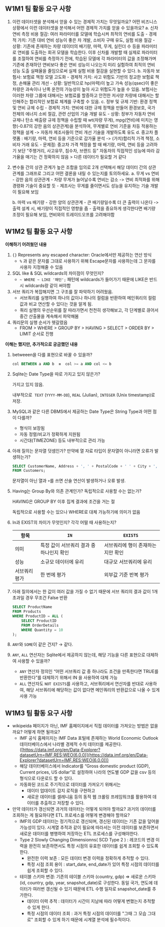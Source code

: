 ## W1M1 팀 활동 요구 사항

1. 이런 데이터셋을 분석해서 얻을 수 있는 경제적 가치는 무엇일까요? 어떤 비즈니스 상황에서 이런 데이터셋을 분석해서 어떤 경제적 가치를 얻을 수 있을까요?
    a. 신차 연비 측정 비용 절감: 여러 파라미터를 모델에 학습시켜 최적의 연비를 도출
        - 경제적 가치: 기존 대비 연비 성능이 좋은 차 개발, 소비자 구매 유도, 실험 비용 절감
        - 상황: 기존에 존재하는 차량 데이터의 배기량, 마력, 무게, 실린더 수 등을 파라미터로 연비를 도출하는 회귀 모델을 학습한다. 이후 신차를 개발할 때 실제로 파라미터를 조절하여 연비를 측정하기 전에, 학습된 모델에 각 파라미터의 값을 조정해가며 기존에 존재하던 연비보다 좋은 연비 성능이 나오는지 미리 실험하여 최적의 연비 성능 도출 실패율을 줄임으로써 실제 실험 비용 절감을 실현할 수 있다.
    b. 자동차 보험사: 보험료 책정 모델 고도화
        - 경제적 가치: 사고 위험도 기반의 정교한 보험료 책정, 손해율 관리 개선
        - 상황: 일반적으로 hp(마력)이 높고 가속 성능(qsec)이 좋은 차량은 과속이나 난폭 운전의 가능성이 높아 사고 위험도가 높을 수 있음. 보험사는 이러한 차량 그룹에 대해서는 보험료를 할증하고 안전한 저사양 차량에 대해서는 할인해주는 합리적인 보험료 체계를 구축할 수 있음.
    c. 정부 및 규제 기반: 환경 정책 및 연비 규제 수립
        - 경제적 가치: 연비에 대한 규제 정책을 만들어 환경보호, 국가 전체의 에너지 소비 절감, 관련 산업의 기술 개발 유도
        - 상황: 정부가 자동차 연비 규제나 탄소 배출량 규제 정책을 수립할 때 wt(차량 무게), mpg(연비)에 미치는 영향(-0.87의 강한 음의 상관관계)을 분석하여, 무게별로 연비 기준을 차등 적용하는 정책을 설계 -> 자동차 제조사들이 연비 개선 기술을 개발하도록 유도
    d. 중고차 플랫폼 : 배기량, 마력, 연비 등을 기준으로 감가율 분석 -> (가치)합리적 가격 책정, 소비자 거래 유도
        - 문제점: 중고차 가격 책정을 할 때 배기량, 마력, 연비 등을 고려하기 보단 “주행거리, 사고유무, 침수차, 브랜드 등” 자동차의 직접적인 성능에 따라 감가율을 매기는 건 정확하지 않음 > 다른 데이터가 필요할 거 같다
        
2. 변수들 간의 상관 관계가 높은 조합을 임의로 2개 선택해서 해당 데이터 간의 상관 관계를 그래프로 그리고 어떤 결론을 내릴 수 있는지를 토의하세요.
    a. 무게 vs 연비
        - 강한 음의 상관관계
        - 차량 무게가 늘어날수록 연비는 감소 -> 연비 최적화를 위해 경령화 기술이 중요할 듯
        - 제조사는 무게를 줄이면서도 성능을 유지하는 기술 개발이 필요해 보임
               
    b. 마력 vs 배기량
        - 강한 양의 상관관계
        - 큰 배기량일수록 더 큰 출력이 나온다 -> 출력 설계 시, 배기량이 직접적인 영향을 줌
        - 출력을 중요하게 생각한다면 배기량 조정이 필요해 보임, 연비와의 트레이드오프를 고려해야함

## W1M2 팀 활동 요구 사항

**이해하기 어려웠던 내용**

1.  `{}` Represents any escaped character: Oracle에서만 제공하는 연산 방식
    - `%` 과 같은 문자를 그대로 사용하기 위해 Escape문자를 사용하는데 그 문자를 사용자 지정해줄 수 있음
2. SQL like & SQL wildcards의 차이점이 무엇인지?
    - `~ WHERE ~ LIKE '패턴';` 패턴에 wildcards가 들어가기 때문에 LIKE은 반드시 wildcards랑 같이 써야함
3. 서브 쿼리가 복잡해지면 그 구조를 잘 파악하기 어려웠음.
    - 서브쿼리를 실행하여 하나의 값이나 하나의 컬럼을 반환하여 메인쿼리의 컬럼 값과 비교 연산할 수 있다는 것을 알게 됨.
    - 쿼리 실행의 우선순위를 잘 따라가면서 천천히 생각해보고, 각 단계별로 끊어서 중간 산출물을 계속해서 파악해봄
4. 쿼리문의 실행 순서가 헷갈렸음
    - FROM > WHERE > GROUP BY > HAVING > SELECT > ORDER BY > LIMIT 순서로 진행

**이해는 했지만, 추가적으로 궁금했던 내용**

1. betweeen을 다를 표현으로 바꿀 수 있을까?
    
    ```sql
    col BETWEEN a AND b  ≡  col >= a AND col <= b
    ```
    
2. Sqlite는 Date Type을 따로 가지고 있지 않은가? 
    
    가지고 있지 않음.
    
    내부적으로  `TEXT` (`YYYY-MM-DD`), `REAL` (Julian), `INTEGER` (Unix timestamp)로 저장.
    
3. MySQL과 같은 다른 DBMS에서 제공하는 Date Type은 String Type과 어떤 점이 다를까?
    - 형식이 보장됨
    - 자동 정렬/비교가 정확하게 지원됨
    - 시간대(TIMEZONE) 등도 내부적으로 관리 가능
4. 아래 질의는 문자열 덧셈인가? 만약에 열 자료 타입이 문자열이 아니라면 오류가 발생하는가?
    
    ```sql
    SELECT CustomerName, Address + ', ' + PostalCode + ' ' + City + ', ' + Country AS Address
    FROM Customers;
    ```
    
    문자열이 아닌 열과 `+`를 쓰면 산술 연산이 발생하거나 오류 발생.
    
5. Having는 Group By와 의존 관계인가? 독립적으로 사용할 수는 없는가?
    
    HAVING은 GROUP BY 이후 집계 결과에 조건을 거는 절
    
     독립적으로 사용할 수는 있으나 WHERE로 대체 가능하기에 의미가 없음
    
6. In과 EXIST의 차이가 무엇인지? 각각 어떨 때 사용하는지?
    
    
    | 항목 | `IN` | `EXISTS` |
    | --- | --- | --- |
    | 의미 | 특정 값이 서브쿼리 결과 중 하나인지 확인 | 서브쿼리에 행이 존재하는지만 확인 |
    | 성능 | 소규모 데이터에 유리 | 대규모 서브쿼리에 유리 |
    | 서브쿼리 평가 | 한 번에 평가 | 외부값 기준 반복 평가  |
7. 아래 질의에서는 한 값이 여러 값을 가질 수 없기 때문에 서브 쿼리의 결과 값이 1개 초과일 경우 무조건 False 반환 
    
    ```sql
    SELECT ProductName
    FROM Products
    WHERE ProductID = ALL (
        SELECT ProductID
        FROM OrderDetails
        WHERE Quantity = 10
    );
    ```
    
8. `ANY`와 `SOME`이 같은 건지? → 같다.
9. `ANY`, `ALL` 연산자는 Sqlite에서 제공하지 않는데, 해당 기능을 다른 표현으로 대체하여 사용할 수 있을까?
    - `ANY` 연산자 정의인 “어떤 서브쿼리 값 중 하나라도 조건을 만족한다면 TRUE를 반환한다”를 대체하기 위해서 IN 을 사용하여 대체 가능
    - `ALL` 연산자도 `NOT EXISTS`를 사용하고, 서브쿼리에서 연산자를 반대로 사용하여, 해당 서브쿼리에 해당하는 값이 없다면 메인쿼리의 반환값으로 나올 수 있게 사용 가능


## W1M3 팀 활동 요구 사항

- wikipeida 페이지가 아닌, IMF 홈페이지에서 직접 데이터를 가져오는 방법은 없을까요? 어떻게 하면 될까요?
    - IMF 공식 홈페이지는 IMF Data 포털에 존재하는 World Economic Outlook 데이터베이스에서 나라별 경제적 수치 데이터를 제공한다. ([https://data.imf.org/en/Data-Explorer?datasetUrn=IMF.RES:WEO(6.0.0)](https://data.imf.org/en/Data-Explorer?datasetUrn=IMF.RES:WEO(6.0.0)))
    - 해당 데이터베이스에서 Indicator를 “Gross domestic product (GDP), Current prices, US dollar”로 설정하여 나라의 연도별 GDP 값을 csv 등의 형식으로 다운로드 할 수 있다.
    - 자동화된 코드로 주기적으로 데이터를 가져오기 위해서는
        - 데이터 업데이트 감지 로직을 구현하고
        - 새로운 데이터를 셀레니움 등의 동적 웹 크롤링 프레임워크를 활용하여 데이터를 추출하고 저장할 수 있다.
- 만약 데이터가 갱신되면 과거의 데이터는 어떻게 되어야 할까요? 과거의 데이터를 조회하는 게 필요하다면 ETL 프로세스를 어떻게 변경해야 할까요?
    - IMF의 GDP 데이터는 정기적으로 갱신되며, 갱신된 데이터는 기존 값을 덮어쓸 가능성이 있다. 시계열 추적과 같이 필요에 따라서는 이전 데이터를 보존하면서 새로운 데이터를 병행하여 저장하는 ETL 프로세스를 구성해야한다.
    - Type 2 Slowly Changing Dimensionns( SCD Type 2 ) : 레코드의 변경 이력을 완전히 보존하면서도 특정 시점의 유효한 데이터를 쉽게 조회할 수 있도록 한다.
        - 완전한 이력 보존 : 모든 데이터 변경 이력을 정확하게 추적할 수 있다.
        - 특정 시점 조회 용이 : start_date, end_date가 있어 특정 시점의 데이터를 쉽게 조회할 수 있다.
    - 테이블 스키마 변경: 기존의 테이블 스키마 (country, gdp) ⇒ 새로운 스키마 (id, country, gdp, year, snapshot_date)로 구성한다. 동일 국가, 연도에 데이터가 여러번 갱신될 수 있기 때문에 ETL 수행 일자로 snapshot_date를 추가한다.
        - 데이터 이력 추적 : 데이터가 시간이 지남에 따라 어떻게 변했는지 추적할 수 있게 한다.
        - 특정 시점의 데이터 조회 : 과거 특정 시점의 데이터를 "그때 그 모습 그대로" 조회할 수 있게 하기 때문에 시계열 분석에 필수적이다.
